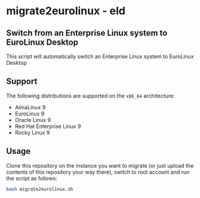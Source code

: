 # migrate2eurolinux - eld

## Switch from an Enterprise Linux system to EuroLinux Desktop

This script will automatically switch an Enterprise Linux system to EuroLinux
Desktop

## Support

The following distributions are supported on the `x86_64` architecture:

- AlmaLinux 9
- EuroLinux 9
- Oracle Linux 9
- Red Hat Enterprise Linux 9
- Rocky Linux 9

## Usage

Clone this repository on the instance you want to migrate (or just upload the
contents of this repository your way there), switch to root account and run the
script as follows:

```bash
bash migrate2eurolinux.sh
```

